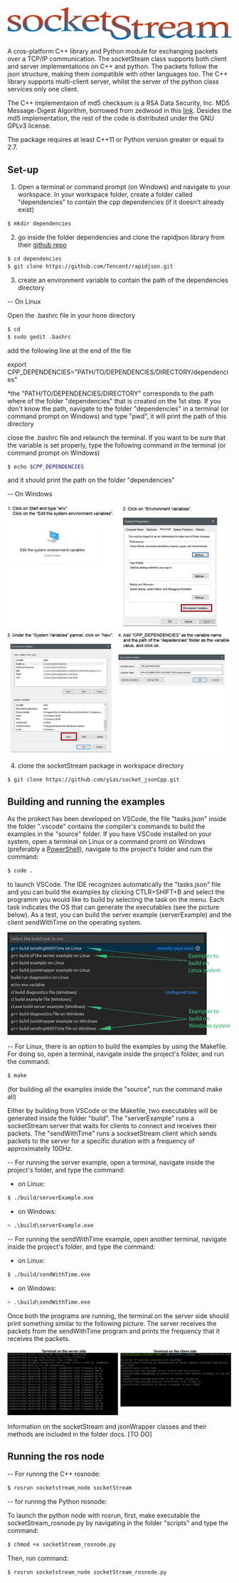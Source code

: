 ![](docs/pics/socketStream_logo.png)

A cros-platform C++ library and Python module for exchanging packets over a TCP/IP communication. The socketSteam class supports both client and server implementations on C++ and python. The packets follow the json structure, making them compatible with other languages too. The C++ library supports multi-client server, whilst the server of the python class services only one client. 

The C++ implementaion of md5 checksum is a RSA Data Security, Inc. MD5 Message-Digest Algorithm, borrowed from zedwood in this [link](http://www.zedwood.com/article/cpp-md5-function). Desides the md5 implementation, the rest of the code is distributed under the GNU GPLv3 license.

The package requires at least C++11 or Python version greater or equal to 2.7.

## Set-up
1) Open a terminal or command prompt (on Windows) and navigate to your workspace. In your workspace folder, create a folder called "dependencies" to contain the cpp dependencies (if it doesn't already exist)

```bash
$ mkdir dependencies
```

2) go inside the folder dependencies and clone the rapidjson library from their [github repo](https://github.com/Tencent/rapidjson/)

```bash
$ cd dependencies
$ git clone https://github.com/Tencent/rapidjson.git
```

3) create an environment variable to contain the path of the dependencies directory

-- On Linux

Open the .bashrc file in your hone directory

```bash
$ cd
$ sudo gedit .bashrc
```

add the following line at the end of the file

export CPP_DEPENDENCIES="PATH/TO/DEPENDENCIES/DIRECTORY/dependencies"

*the "PATH/TO/DEPENDENCIES/DIRECTORY" corresponds to the path where of the folder "dependencies" that is created on the 1st step. If you don't know the path, navigate to the folder "dependencies" in a terminal (or command prompt on Windows) and type "pwd", it will print the path of this directory 

close the .bashrc file and relaunch the terminal. If you want to be sure that the variable is set properly, type the following command in the terminal (or command prompt on Windows)

```bash
$ echo $CPP_DEPENDENCIES
```

and it should print the path on the folder "dependencies"

-- On Windows

![](docs/pics/windows_env_variables_directions.png)

4) clone the socketStream package in workspace directory

```bash
$ git clone https://github.com/yias/socket_jsonCpp.git
```

## Building and running the examples
As the prokect has been developed on VSCode, the file "tasks.json" inside the folder ".vscode" contains the compiler's commands to build the examples in the "source" folder. If you have VSCode installed on your system, open a terminal on Linux or a command promt on Windows (preferably a [PowerShell](https://github.com/PowerShell/PowerShell)), navigate to the project's folder and rum the command:

```bash
$ code .
```

to launch VSCode. The IDE recognizes automatically the "tasks.json" file and you can build the examples by clicking CTLR+SHIFT+B and select the programm you would like to build by selecting the task on the menu. Each task indicates the OS that can generate the executables (see the picture below). As a test, you can build the server example (serverExample) and the client sendWithTime on the operating system.

![](docs/pics/VSCode_build_tasks_pic.png)

-- For Linux, there is an option to build the examples by using the Makefile. For doing so, open a terminal, navigate inside the project's folder, and run the command:

```bash
$ make
```

(for building all the examples inside the "source", run the command make all)

Either by building from VSCode or the Makefile, two executables will be generated inside the folder "build". The "serverExample" runs a socketStream server that waits for clients to connect and receives their packets. The "sendWithTime" runs a socksetStream client which sends packets to the server for a specific duration with a frequency of approximatelly 100Hz.


-- For running the server example, open a terminal, navigate inside the project's folder, and type the command:

- on Linux:

```bash
$ ./build/serverExample.exe
```

- on Windows:

```bash
> .\build\serverExample.exe
```

-- For running the sendWithTime example, open another terminal, navigate inside the project's folder, and type the command:

- on Linux:

```bash
$ ./build/sendWithTime.exe 
```

- on Windows:

```bash
> .\build\sendWithTime.exe 
```

Once both the programs are running, the terminal on the server side should print something similar to the following picture. The server receives the packets from the sendWithTime program and prints the frequency that it receives the packets.

![](docs/pics/examples_terminal_outputs.png)

Information on the socketStream and jsonWrapper classes and their methods are included in the folder docs. [TO DO]

## Running the ros node
-- For runnng the C++ rosnode:

```bash
$ rosrun socketstream_node socketStream
```

-- for runnng the Python rosnode:

To launch the python node with rosrun, first, make executable the socketStream_rosnode.py by navigating in the folder "scripts" and type the command:

```bash
$ chmod +x socketStream_rosnode.py
```

Then, run command:

```bash
$ rosrun socketstream_node socketStream_rosnode.py
```

